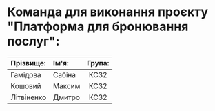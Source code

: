 # Команда для виконання проєкту "Платформа для бронювання послуг":

| Прізвище:   | Ім'я:  | Група: |
| :---------- | :----- | :----: |
| Гамідова    | Сабіна | КС32   |
| Кошовий     | Максим | КС32   |
| Літвіненко  | Дмитро | КС32   |
